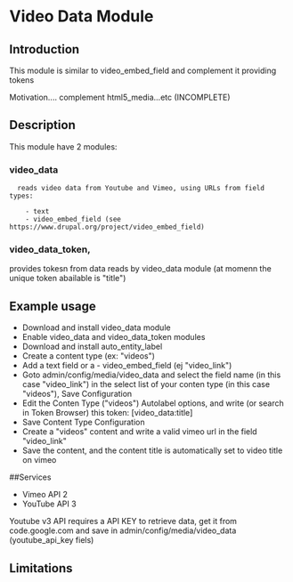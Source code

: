 # Video Data Module

## Introduction

This module is similar to video_embed_field and complement it providing tokens 

Motivation.... complement html5_media...etc
(INCOMPLETE)

## Description
 This module have 2 modules:
 
### video_data 
      reads video data from Youtube and Vimeo, using URLs from field types:
   
        - text 
        - video_embed_field (see https://www.drupal.org/project/video_embed_field)


### video_data_token, 
  
   provides tokesn from data reads by video_data module
   (at momenn the unique token abailable is "title")


## Example usage

 - Download and install video_data module
 - Enable video_data and video_data_token modules
 - Download and install auto_entity_label
 - Create a content type (ex: "videos") 
 - Add a text field or a  - video_embed_field (ej "video_link")
 - Goto admin/config/media/video_data and select the field name (in this case "video_link")
   in the select list of your conten type (in this case "videos"), Save Configuration
 - Edit the Conten Type ("videos") Autolabel options, and write (or search in Token Browser)
   this token: [video_data:title]
 - Save Content Type Configuration
 - Create a  "videos" content and write a valid vimeo url in the field "video_link"
 - Save the content, and the content title is automatically set to video title on vimeo 

##Services

 - Vimeo API 2
 - YouTube API 3 

Youtube v3 API requires a API KEY to retrieve data, get it from code.google.com
and save in admin/config/media/video_data (youtube_api_key fiels)


## Limitations

